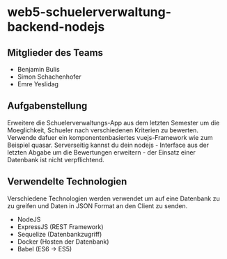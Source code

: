 # web5-schuelerverwaltung-backend-nodejs

## Mitglieder des Teams
* Benjamin Bulis
* Simon Schachenhofer
* Emre Yeslidag

## Aufgabenstellung
Erweitere die Schuelerverwaltungs-App aus dem letzten Semester um die Moeglichkeit, Schueler nach verschiedenen Kriterien zu bewerten. Verwende dafuer ein komponentenbasiertes vuejs-Framework wie zum Beispiel quasar. Serverseitig kannst du dein nodejs - Interface aus der letzten Abgabe um die Bewertungen erweitern - der Einsatz einer Datenbank ist nicht verpflichtend.

## Verwendelte Technologien
Verschiedene Technologien werden verwendet um auf eine Datenbank zu zu greifen und Daten in JSON Format an den Client zu senden.
* NodeJS
* ExpressJS (REST Framework)
* Sequelize (Datenbankzugriff)
* Docker (Hosten der Datenbank)
* Babel (ES6 -> ES5)
